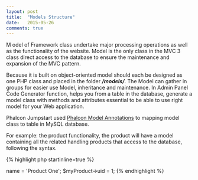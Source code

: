 ```yaml
---
layout: post
title:  "Models Structure"
date:   2015-05-26
comments: true
---
```


<p class="intro">
    <span class="dropcap">M</span>
    odel of Framework class undertake major processing operations as well as the functionality of the website. Model is the only class in the MVC 3 class direct access to the database to ensure the maintenance and expansion of the MVC pattern.
</p>

Because it is built on object-oriented model should each be designed as one PHP class and placed in the folder ***/models/***. The Model can gather in groups for easier use Model, inheritance and maintenance. In Admin Panel Code Generator function, helps you from a table in the database, generate a model class with methods and attributes essential to be able to use right model for your Web application.

Phalcon Jumpstart used [Phalcon Model Annotations](http://docs.phalconphp.com/en/latest/reference/annotations.html) to mapping model class to table in MySQL database.

For example: the product functionality, the product will have a model containing all the related handling products that access to the database, following the syntax.

{% highlight php startinline=true %}
<?php
namespace Model;

/**
 * Product
 *
 * Represents a Product
 *
 * @Source('fly_product');
 */
class Product extends \Fly\BaseModel
{
    /**
    * @Column(type="integer", nullable=true, column="u_id")
    */
    public $uid;

    /**
    * @Primary
    * @Identity
    * @Column(type="integer", nullable=false, column="p_id")
    */
    public $id;

    /**
    * @Column(type="string", nullable=true, column="p_name")
    */
    public $name;

    ...
{% endhighlight %}

* @Source: declare table name.
* @Column:
    * type: define type of table field.
    * nullable: validate table field is NULL or NOT NULL.
    * column: table field name.

After declare the model like above, you can call model properties without prefix of table (automatic column mapping) field like:

{% highlight php startinline=true %}
    $myProduct = new \Model\Product();
    $myProduct->name = 'Product One';
    $myProduct->uid = 1;
{% endhighlight %}
